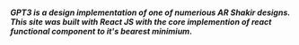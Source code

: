 ##### GPT3 is a design implementation of one of numerious AR Shakir designs. This site was built with React JS with the core implemention of react functional component to it's bearest minimium.
